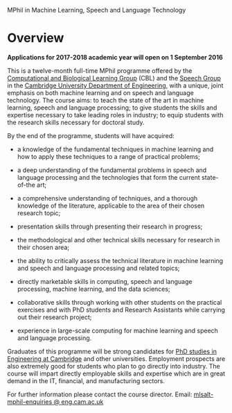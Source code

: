 MPhil in Machine Learning, Speech and Language Technology

#  Overview

**Applications for 2017-2018 academic year will open on 1 September 2016**

This is a twelve-month full-time MPhil programme offered by the [Computational and Biological Learning Group](http://www.eng.cam.ac.uk/research/academic-divisions/information-engineering/research-groups/computational-and-biological) (CBL) and the [Speech Group](http://mi.eng.cam.ac.uk/Main/Speech/) in the [Cambridge University Department of Engineering](http://www.eng.cam.ac.uk/), with a unique, joint emphasis on both machine learning and on speech and language technology. The course aims: to teach the state of the art in machine learning, speech and language processing; to give students the skills and expertise necessary to take leading roles in industry; to equip students with the research skills necessary for doctoral study.

By the end of the programme, students will have acquired:

- a knowledge of the fundamental techniques in machine learning and how to apply these techniques to a range of practical problems;

- a deep understanding of the fundamental problems in speech and language processing and the technologies that form the current state-of-the art;

- a comprehensive understanding of techniques, and a thorough knowledge of the literature, applicable to the area of their chosen research topic;

- presentation skills through presenting their research in progress;

- the methodological and other technical skills necessary for research in their chosen area;

- the ability to critically assess the technical literature in machine learning and speech and language processing and related topics;

- directly marketable skills in computing, speech and language processing, machine learning, and the data sciences;

- collaborative skills through working with other students on the practical exercises and with PhD students and Research Assistants while carrying out their research project;

- experience in large-scale computing for machine learning and speech and language processing.

Graduates of this programme will be strong candidates for [PhD studies in Engineering at Cambridge](http://www.graduate.study.cam.ac.uk/courses/directory/egegpdpeg) and other universities. Employment prospects are also extremely good for students who plan to go directly into industry. The course will impart directly employable skills and expertise which are in great demand in the IT, financial, and manufacturing sectors.

For further information please contact the course director. Email: [mlsalt-mphil-enquiries @ eng.cam.ac.uk](http://www.mlsalt.eng.cam.ac.uk/Main/WebHomemailto:mlsalt-mphil-enquiries@eng.cam.ac.uk)